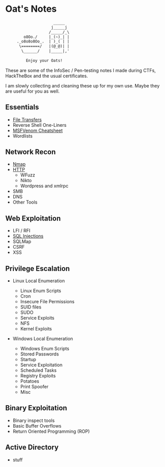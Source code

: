 # Oat's Notes

```default
                     _____           
                    j_____j          
                   /_____/_\         
        o8Oo./     |_(~)_| |         
     ._o8o8o8Oo_.  | )_( | |         
      \========/   |(@_@)| |         
       \______/    |_____|,'     
                                     
         Enjoy your Oats!            
```

These are some of the InfoSec / Pen-testing notes I made during CTFs, HackTheBox and the usual certificates.

I am slowly collecting and cleaning these up for my own use. Maybe they are useful for you as well.

## Essentials

- [File Transfers](./file_transfers.md)
- Reverse Shell One-Liners
- [MSFVenom Cheatsheet](./msfvenom_cheatsheet.md)
- Wordlists

## Network Recon
- [Nmap](./network_recon/nmap.md)
- [HTTP](./network_recon/http.md)
    - WFuzz
    - Nikto
    - Wordpress and xmlrpc
- SMB
- DNS
- Other Tools

## Web Exploitation
- LFI / RFI
- [SQL Injections](./web_exploitation/sql_injection.md)
- SQLMap
- CSRF
- XSS

## Privilege Escalation
- Linux Local Enumeration
  - Linux Enum Scripts
  - Cron
  - Insecure File Permissions
  - SUID files
  - SUDO
  - Service Exploits
  - NFS
  - Kernel Exploits

- Windows Local Enumeration
  - Windows Enum Scripts
  - Stored Passwords
  - Startup
  - Service Exploitation
  - Scheduled Tasks
  - Registry Exploits
  - Potatoes
  - Print Spoofer
  - Misc

## Binary Exploitation

- Binary inspect tools
- Basic Buffer Overflows
- Return Oriented Programming (ROP)


## Active Directory

- stuff
